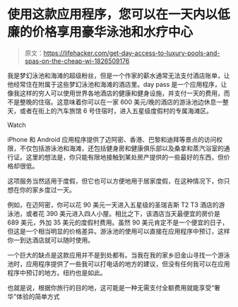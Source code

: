 # 使用这款应用程序，您可以在一天内以低廉的价格享用豪华泳池和水疗中心

> 原文：<https://lifehacker.com/get-day-access-to-luxury-pools-and-spas-on-the-cheap-wi-1826509176>

我是梦幻泳池和海滩的超级粉丝，但是一个作家的薪水通常无法支付酒店账单，让他经常住在附属于这些梦幻泳池和海滩的酒店里。day pass 是一个应用程序，让像我这样的穷人可以使用世界各地酒店的健康和健身设施，并支付一天的费用，而不是整晚的住宿。这意味着你可以在一家 600 美元/晚的酒店的游泳池边休息一整天，或者在街上的汽车旅馆 6 号住宿时，进入五星级度假村的专属海滩区。

Watch

iPhone 和 Android 应用程序提供了迈阿密、香港、巴黎和迪拜等景点的访问权限，不仅包括游泳池和海滩，还包括健身房和健康俱乐部以及桑拿和蒸汽浴室的通行证。这里的想法是，你只能有限地接触到某处房产提供的一些最好的东西，但价格却很低。

这项服务当然适用于度假，但它也可以方便地用于居家度假，在这种情况下，你只想在你的家乡度过一天。

例如，在迈阿密，你可以花 90 美元一天进入五星级的圣瑞吉斯 T2 T3 酒店的游泳池，或者花 390 美元进入四人小屋。相比之下，该酒店当天最便宜的房价是 689 美元，外加 35 美元的度假村费用。虽然 90 美元肯定不是一个便宜的日子，但这是一个相当明显的价格差异。游泳池的使用可以直接在应用程序中预订，这样你一到达酒店就可以随时使用。

一个巨大的缺点是这款应用并不是到处都有。当我在我的家乡旧金山寻找一个游泳池时，应用程序提供了一些我可以打电话的地方的建议，但没有任何我可以在应用程序中预订的地方。纽约也是如此。

也就是说，根据你旅行的目的地，这可能是一种无需支付全额费用就能享受“奢华”体验的简单方式